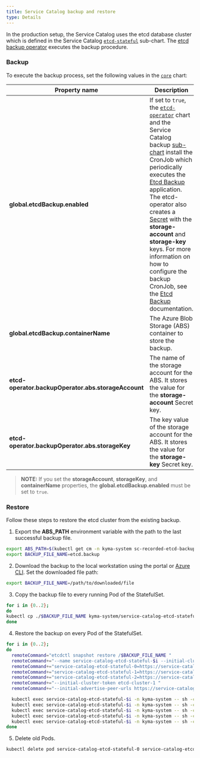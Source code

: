 ```yaml
---
title: Service Catalog backup and restore
type: Details
---
```


In the production setup, the Service Catalog uses the etcd database cluster which is defined in the Service Catalog [`etcd-stateful`][sc-etcd-sub-chart] sub-chart. The [etcd backup operator][etcd-backup-operator] executes the backup procedure.

### Backup

To execute the backup process, set the following values in the [`core`][core-chart-values] chart:

| Property name              | Description |
|---------------------------------------------------|---|
| **global.etcdBackup.enabled**                       | If set to `true`, the [`etcd-operator`][etcd-operator-chart] chart and the Service Catalog backup [sub-chart][sc-backup-sub-chart] install the CronJob which periodically executes the [Etcd Backup][etcd-backup-app] application. The etcd-operator also creates a [Secret][abs-creds] with the **storage-account** and **storage-key** keys. For more information on how to configure the backup CronJob, see the [Etcd Backup][etcd-backup-app-readme] documentation. |
| **global.etcdBackup.containerName**                 | The Azure Blob Storage (ABS) container to store the backup. |
| **etcd-operator.backupOperator.abs.storageAccount** | The name of the storage account for the ABS. It stores the value for the **storage-account** Secret key. |
| **etcd-operator.backupOperator.abs.storageKey**     | The key value of the storage account for the ABS. It stores the value for the **storage-key** Secret key. |

> **NOTE:** If you set the **storageAccount**, **storageKey**, and **containerName** properties, the **global.etcdBackup.enabled** must be set to `true`.

### Restore

Follow these steps to restore the etcd cluster from the existing backup.

1. Export the **ABS_PATH** environment variable with the path to the last successful backup file.
``` bash
export ABS_PATH=$(kubectl get cm -n kyma-system sc-recorded-etcd-backup-data -o=jsonpath='{.data.abs-backup-file-path-from-last-success}')
export BACKUP_FILE_NAME=etcd.backup
```

2. Download the backup to the local workstation using the portal or [Azure CLI][az-cli]. Set the downloaded file path:
``` bash
export BACKUP_FILE_NAME=/path/to/downloaded/file
```

3. Copy the backup file to every running Pod of the StatefulSet.
``` bash
for i in {0..2};
do
kubectl cp ./$BACKUP_FILE_NAME kyma-system/service-catalog-etcd-stateful-$i:/$BACKUP_FILE_NAME
done
```

4. Restore the backup on every Pod of the StatefulSet.
``` bash
for i in {0..2};
do
  remoteCommand="etcdctl snapshot restore /$BACKUP_FILE_NAME "
  remoteCommand+="--name service-catalog-etcd-stateful-$i --initial-cluster "
  remoteCommand+="service-catalog-etcd-stateful-0=https://service-catalog-etcd-stateful-0.service-catalog-etcd-stateful.kyma-system.svc.cluster.local:2380,"
  remoteCommand+="service-catalog-etcd-stateful-1=https://service-catalog-etcd-stateful-1.service-catalog-etcd-stateful.kyma-system.svc.cluster.local:2380,"
  remoteCommand+="service-catalog-etcd-stateful-2=https://service-catalog-etcd-stateful-2.service-catalog-etcd-stateful.kyma-system.svc.cluster.local:2380 "
  remoteCommand+="--initial-cluster-token etcd-cluster-1 "
  remoteCommand+="--initial-advertise-peer-urls https://service-catalog-etcd-stateful-$i.service-catalog-etcd-stateful.kyma-system.svc.cluster.local:2380"

  kubectl exec service-catalog-etcd-stateful-$i -n kyma-system -- sh -c "rm -rf service-catalog-etcd-stateful-$i.etcd"
  kubectl exec service-catalog-etcd-stateful-$i -n kyma-system -- sh -c "rm -rf /var/run/etcd/backup.etcd"
  kubectl exec service-catalog-etcd-stateful-$i -n kyma-system -- sh -c "$remoteCommand"
  kubectl exec service-catalog-etcd-stateful-$i -n kyma-system -- sh -c "mv -f service-catalog-etcd-stateful-$i.etcd /var/run/etcd/backup.etcd"
  kubectl exec service-catalog-etcd-stateful-$i -n kyma-system -- sh -c "rm $BACKUP_FILE_NAME"
done
```

5. Delete old Pods.
``` bash
kubectl delete pod service-catalog-etcd-stateful-0 service-catalog-etcd-stateful-1 service-catalog-etcd-stateful-2 -n kyma-system
```

[etcd-backup-operator]:https://github.com/coreos/etcd-operator/blob/master/doc/user/walkthrough/backup-operator.md

<!-- These absolute paths should be replaced with the relative links after adding this functionality to Kyma -->
[az-cli]:https://docs.microsoft.com/en-us/cli/azure/?view=azure-cli-latest

[sc-etcd-sub-chart]:https://github.com/kyma-project/kyma/blob/master/resources/service-catalog/charts/etcd-stateful/templates
[sc-backup-sub-chart]:https://github.com/kyma-project/kyma/blob/master/resources/service-catalog/charts/etcd-stateful/templates/05-backup-job.yaml
[etcd-operator-chart]:https://github.com/kyma-project/kyma/blob/master/resources/core/charts/etcd-operator
[etcd-backup-operator-chart]:https://github.com/kyma-project/kyma/blob/master/resources/core/charts/etcd-operator/templates/backup-deployment.yaml
[core-chart-values]:https://github.com/kyma-project/kyma/blob/master/resources/core/values.yaml

[etcd-backup-app-readme]:https://github.com/kyma-project/kyma/blob/master/components/etcd-backup-job/README.md
[etcd-backup-app]:https://github.com/kyma-project/kyma/tree/master/components/etcd-backup-job

[abs-creds]:https://github.com/kyma-project/kyma/blob/master/resources/core/charts/etcd-operator/templates/etcd-backup-abs-storage-secret.yaml
